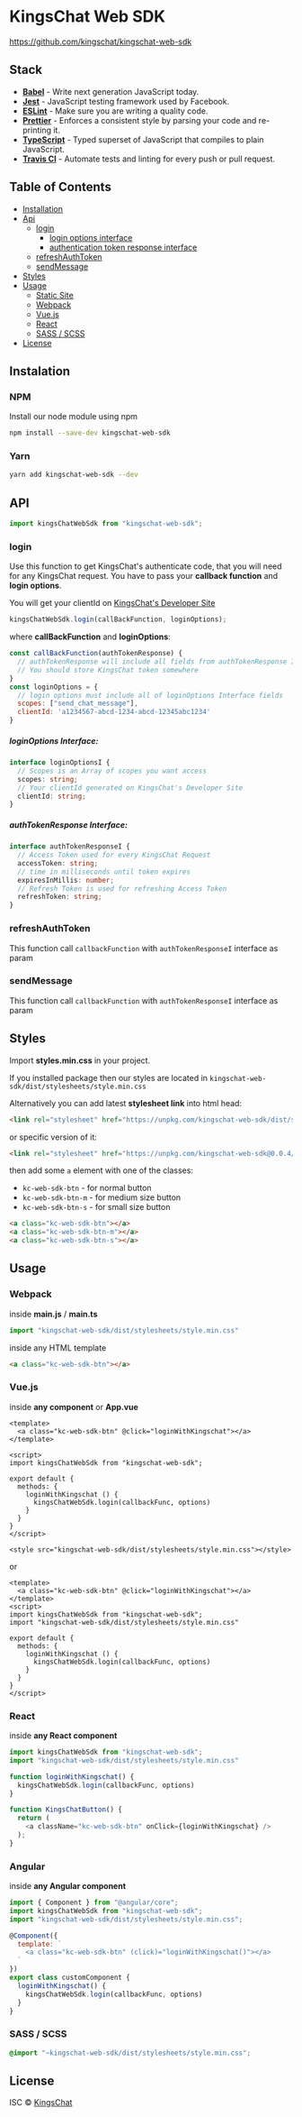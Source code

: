 # KingsChat Web SDK

<https://github.com/kingschat/kingschat-web-sdk>

## Stack

-   [**Babel**](https://babeljs.io/) - Write next generation JavaScript today.
-   [**Jest**](https://facebook.github.io/jest) - JavaScript testing framework used by Facebook.
-   [**ESLint**](http://eslint.org/) - Make sure you are writing a quality code.
-   [**Prettier**](https://prettier.io/) - Enforces a consistent style by parsing your code and re-printing it.
-   [**TypeScript**](https://www.typescriptlang.org/) - Typed superset of JavaScript that compiles to plain JavaScript.
-   [**Travis CI**](https://travis-ci.org) - Automate tests and linting for every push or pull request.

## Table of Contents
- [Installation](#instalation)
- [Api](#api)
  - [login](#login)
    - [login options interface](#loginoptions-interface)
    - [authentication token response interface](#authtokenresponse-interface)
  - [refreshAuthToken](#refreshauthtoken)
  - [sendMessage](#sendmessage)
- [Styles](#styles)
- [Usage](#usage)
  - [Static Site](#static-site)
  - [Webpack](#webpack)
  - [Vue.js](#vuejs)
  - [React](#react)
  - [SASS / SCSS](#sass--scss)
- [License](#license)

## Instalation

### NPM
Install our node module using npm

```bash
npm install --save-dev kingschat-web-sdk
```

### Yarn

```bash
yarn add kingschat-web-sdk --dev
```

## API

```javascript
import kingsChatWebSdk from "kingschat-web-sdk";
```


### login

Use this function to get KingsChat's authenticate code, that you will need for any KingsChat request.
You have to pass your **callback function** and **login options**.

You will get your clientId on [KingsChat's Developer Site](https://developer.kingsch.at/)

```javascript
kingsChatWebSdk.login(callBackFunction, loginOptions);

```

where **callBackFunction** and **loginOptions**:
 
```javascript
const callBackFunction(authTokenResponse) {
  // authTokenResponse will include all fields from authTokenResponse Interface listed below
  // You should store KingsChat token somewhere
}
const loginOptions = {
  // login options must include all of loginOptions Interface fields
  scopes: ["send_chat_message"],
  clientId: 'a1234567-abcd-1234-abcd-12345abc1234'
}
```

##### loginOptions Interface: 
```typescript
interface loginOptionsI {
  // Scopes is an Array of scopes you want access
  scopes: string;
  // Your clientId generated on KingsChat's Developer Site
  clientId: string;
}
```

##### authTokenResponse Interface: 
```typescript
interface authTokenResponseI {
  // Access Token used for every KingsChat Request
  accessToken: string;
  // time in milliseconds until token expires
  expiresInMillis: number;
  // Refresh Token is used for refreshing Access Token
  refreshToken: string;
}
```

### refreshAuthToken

This function call `callbackFunction` with `authTokenResponseI` interface as param

### sendMessage

This function call `callbackFunction` with `authTokenResponseI` interface as param


## Styles

Import **styles.min.css** in your project.

If you installed package then our styles are located in `kingschat-web-sdk/dist/stylesheets/style.min.css`

Alternatively you can add latest **stylesheet link** into html head: 
```html
<link rel="stylesheet" href="https://unpkg.com/kingschat-web-sdk/dist/stylesheets/style.min.css">
``` 

or specific version of it:

```html
<link rel="stylesheet" href="https://unpkg.com/kingschat-web-sdk@0.0.4/dist/stylesheets/style.min.css">
``` 

then add some `a` element with one of the classes:
-   `kc-web-sdk-btn` - for normal button
-   `kc-web-sdk-btn-m` - for medium size button
-   `kc-web-sdk-btn-s` - for small size button

```html
<a class="kc-web-sdk-btn"></a>
<a class="kc-web-sdk-btn-m"></a>
<a class="kc-web-sdk-btn-s"></a>
``` 

## Usage

### Webpack

inside **main.js** / **main.ts**

```javascript
import "kingschat-web-sdk/dist/stylesheets/style.min.css"
```
inside any HTML template
```html
<a class="kc-web-sdk-btn"></a>
```

### Vue.js

inside **any component** or **App.vue**

```vue
<template>
  <a class="kc-web-sdk-btn" @click="loginWithKingschat"></a>
</template>

<script>
import kingsChatWebSdk from "kingschat-web-sdk";

export default {
  methods: {
    loginWithKingschat () {
      kingsChatWebSdk.login(callbackFunc, options)
    }
  }
}
</script>

<style src="kingschat-web-sdk/dist/stylesheets/style.min.css"></style>
```

or

```vue
<template>
  <a class="kc-web-sdk-btn" @click="loginWithKingschat"></a>
</template>
<script>
import kingsChatWebSdk from "kingschat-web-sdk";
import "kingschat-web-sdk/dist/stylesheets/style.min.css"

export default {
  methods: {
    loginWithKingschat () {
      kingsChatWebSdk.login(callbackFunc, options)
    }
  }
}
</script>
```

### React

inside **any React component**

```javascript
import kingsChatWebSdk from "kingschat-web-sdk";
import "kingschat-web-sdk/dist/stylesheets/style.min.css"

function loginWithKingschat() {
  kingsChatWebSdk.login(callbackFunc, options)
}

function KingsChatButton() {
  return (
    <a className="kc-web-sdk-btn" onClick={loginWithKingschat} />
  );
}
```

### Angular

inside  **any Angular component**

```javascript
import { Component } from "@angular/core";
import kingsChatWebSdk from "kingschat-web-sdk";
import "kingschat-web-sdk/dist/stylesheets/style.min.css";

@Component({
  template: `
    <a class="kc-web-sdk-btn" (click)="loginWithKingschat()"></a>
  `
})
export class customComponent {
  loginWithKingschat() {
    kingsChatWebSdk.login(callbackFunc, options)
  }
}

```

### SASS / SCSS

```scss
@import "~kingschat-web-sdk/dist/stylesheets/style.min.css";
```

## License

ISC © [KingsChat](https://github.com/kingschat)
